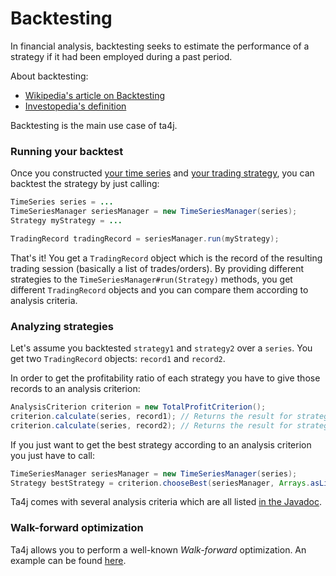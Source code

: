 # Backtesting

In financial analysis, backtesting seeks to estimate the performance of a strategy if it had been employed during a past period.

About backtesting:

  * [Wikipedia's article on Backtesting](http://en.wikipedia.org/wiki/Backtesting)
  * [Investopedia's definition](http://www.investopedia.com/terms/b/backtesting.asp)

Backtesting is the main use case of ta4j.

### Running your backtest

Once you constructed [your time series](Time-series-and-bars.md) and [your trading strategy](Trading-strategies.md), you can backtest the strategy by just calling:

```java
TimeSeries series = ...
TimeSeriesManager seriesManager = new TimeSeriesManager(series);
Strategy myStrategy = ...

TradingRecord tradingRecord = seriesManager.run(myStrategy);
```

That's it! You get a `TradingRecord` object which is the record of the resulting trading session (basically a list of trades/orders).
By providing different strategies to the `TimeSeriesManager#run(Strategy)` methods, you get different `TradingRecord` objects and you can compare them according to analysis criteria.

### Analyzing strategies

Let's assume you backtested `strategy1` and `strategy2` over a `series`. You get two `TradingRecord` objects: `record1` and `record2`.

In order to get the profitability ratio of each strategy you have to give those records to an analysis criterion:

```java
AnalysisCriterion criterion = new TotalProfitCriterion();
criterion.calculate(series, record1); // Returns the result for strategy1
criterion.calculate(series, record2); // Returns the result for strategy2
```

If you just want to get the best strategy according to an analysis criterion you just have to call:

```java
TimeSeriesManager seriesManager = new TimeSeriesManager(series);
Strategy bestStrategy = criterion.chooseBest(seriesManager, Arrays.asList(strategy1, strategy2));
```

Ta4j comes with several analysis criteria which are all listed [in the Javadoc](https://oss.sonatype.org/service/local/repositories/releases/archive/org/ta4j/ta4j-core/0.11/ta4j-core-0.11-javadoc.jar/!/index.html).

### Walk-forward optimization

Ta4j allows you to perform a well-known *Walk-forward* optimization. An example can be found [here](Usage-examples.md).